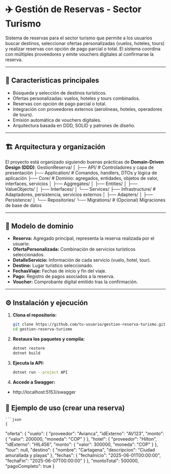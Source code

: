 # ✈️ Gestión de Reservas - Sector Turismo

Sistema de reservas para el sector turismo que permite a los usuarios buscar destinos, seleccionar ofertas personalizadas (vuelos, hoteles, tours) y realizar reservas con opción de pago parcial o total. El sistema coordina con múltiples proveedores y emite vouchers digitales al confirmarse la reserva.

---

## 🚀 Características principales

- Búsqueda y selección de destinos turísticos.
- Ofertas personalizadas: vuelos, hoteles y tours combinados.
- Reservas con opción de pago parcial o total.
- Integración con proveedores externos (aerolíneas, hoteles, operadores de tours).
- Emisión automática de vouchers digitales.
- Arquitectura basada en DDD, SOLID y patrones de diseño.

---

## 🏗️ Arquitectura y organización

El proyecto está organizado siguiendo buenas prácticas de **Domain-Driven Design (DDD)**:
GestionReserva/
│
├── API/ # Controladores y capa de presentación
├── Application/ # Comandos, handlers, DTOs y lógica de aplicación
├── Core/ # Dominio: agregados, entidades, objetos de valor, interfaces, servicios
│ ├── Aggregates/
│ ├── Entities/
│ ├── ValueObjects/
│ ├── Interfaces/
│ └── Services/
├── Infrastructure/ # Adaptadores, persistencia, servicios externos
│ ├── Adapters/
│ ├── Persistence/
│ └── Repositories/
└── Migrations/ # (Opcional) Migraciones de base de datos

---

## 🧩 Modelo de dominio

- **Reserva:** Agregado principal, representa la reserva realizada por el usuario.
- **OfertaPersonalizada:** Combinación de servicios turísticos seleccionados.
- **DetalleServicio:** Información de cada servicio (vuelo, hotel, tour).
- **Destino:** Lugar turístico seleccionado.
- **FechasViaje:** Fechas de inicio y fin del viaje.
- **Pago:** Registro de pagos asociados a la reserva.
- **Voucher:** Comprobante digital emitido tras la confirmación.

---

## ⚙️ Instalación y ejecución

1. **Clona el repositorio:**
   ```bash
   git clone https://github.com/tu-usuario/gestion-reserva-turismo.git
   cd gestion-reserva-turismo

2. **Restaura los paquetes y compila:**
    ```bash
    dotnet restore
    dotnet build

3. **Ejecuta la API:**
    ```bash
    dotnet run --project API

4. **Accede a Swagger:**
 - http://localhost:5153/swagger

 ## 📝 Ejemplo de uso (crear una reserva)
    ```json
    {
  "oferta": {
    "vuelo": {
      "proveedor": "Avianca",
      "idExterno": "AV123",
      "monto": { "valor": 200000, "moneda": "COP" }
    },
    "hotel": {
      "proveedor": "Hilton",
      "idExterno": "HIL456",
      "monto": { "valor": 300000, "moneda": "COP" }
    },
    "tour": null,
    "destino": {
      "nombre": "Cartagena",
      "descripcion": "Ciudad amurallada y playas"
    },
    "fechas": {
      "fechaInicio": "2025-06-01T00:00:00",
      "fechaFin": "2025-06-07T00:00:00"
    }
  },
  "montoTotal": 500000,
  "pagoCompleto": true
}